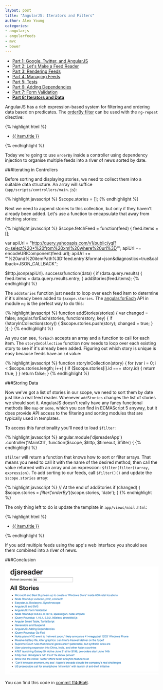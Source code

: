 ```yaml
---
layout: post
title: "AngularJS: Iterators and Filters"
author: Alex Young
categories: 
- angularjs
- angularfeeds
- mvc
- bower
---
```


<ul class="parts">
  <li><a href="http://dailyjs.com/2013/04/11/angularjs-1/">Part 1: Google, Twitter, and AngularJS</a></li>
  <li><a href="http://dailyjs.com/2013/04/18/angularjs-2/">Part 2: Let's Make a Feed Reader</a></li>
  <li><a href="http://dailyjs.com/2013/04/25/angularjs-3/">Part 3: Rendering Feeds</a></li>
  <li><a href="http://dailyjs.com/2013/05/09/angularjs-4/">Part 4: Managing Feeds</a></li>
  <li><a href="http://dailyjs.com/2013/05/16/angularjs-5/">Part 5: Tests</a></li>
  <li><a href="http://dailyjs.com/2013/05/30/angularjs-6/">Part 6: Adding Dependencies</a></li>
  <li><a href="http://dailyjs.com/2013/06/06/angularjs-7/">Part 7: Form Validation</a></li>
  <li><a href="http://dailyjs.com/2013/06/13/angularjs-8/"><strong>Part 8: Iterators and Data</strong></a></li>
</ul>

AngularJS has a rich expression-based system for filtering and ordering data based on predicates.  The [orderBy filter](http://docs.angularjs.org/api/ng.filter:orderBy) can be used with the `ng-repeat` directive:

{% highlight html %}
<ul>
  <li ng-repeat="item in stories | orderBy:predicate:date"><a href="{{ item.link.href }}">{{ item.title }}</a></li>
</ul>
{% endhighlight %}

Today we're going to use `orderBy` inside a controller using dependency injection to organise multiple feeds into a river of news sorted by date.

###Iterating in Controllers

Before sorting and displaying stories, we need to collect them into a suitable data structure.  An array will suffice (`app/scripts/controllers/main.js`):

{% highlight javascript %}
$scope.stories = [];
{% endhighlight %}

Next we need to append stories to this collection, but only if they haven't already been added.  Let's use a function to encapsulate that away from fetching stories:

{% highlight javascript %}
$scope.fetchFeed = function(feed) {
  feed.items = [];

  var apiUrl = "http://query.yahooapis.com/v1/public/yql?q=select%20*%20from%20xml%20where%20url%3D'";
  apiUrl += encodeURIComponent(feed.url);
  apiUrl += "'%20and%20itemPath%3D'feed.entry'&format=json&diagnostics=true&callback=JSON_CALLBACK";

  $http.jsonp(apiUrl).
    success(function(data) {
      if (data.query.results) {
        feed.items = data.query.results.entry;
      }
      addStories(feed.items);
{% endhighlight %}

The `addStories` function just needs to loop over each feed item to determine if it's already been added to `$scope.stories`.  The [angular.forEach](http://docs.angularjs.org/api/angular.forEach) API in module `ng` is the perfect way to do this:

{% highlight javascript %}
function addStories(stories) {
  var changed = false;
  angular.forEach(stories, function(story, key) {
    if (!storyInCollection(story)) {
      $scope.stories.push(story);
      changed = true;
    }
  });
}
{% endhighlight %}

As you can see, `forEach` accepts an array and a function to call for each item.  The `storyInCollection` function now needs to loop over each existing story to see if it's already been added.  Figuring out which story is unique is easy because feeds have an `id` value:

{% highlight javascript %}
function storyInCollection(story) {
  for (var i = 0; i < $scope.stories.length; i++) {
    if ($scope.stories[i].id === story.id) {
      return true;
    }
  }
  return false;
}
{% endhighlight %}

###Storing Data

Now we've got a list of stories in our scope, we need to sort them by date just like a real feed reader.  Whenever `addStories` changes the list of stories we should sort it.  AngularJS doesn't really have any fancy functional methods like `map` or `some`, which you can find in ECMAScript 5 anyway, but it does provide API access to the filtering and sorting modules that are typically used in templates.

To access this functionality you'll need to load `$filter`:

{% highlight javascript %}
angular.module('djsreaderApp')
  .controller('MainCtrl', function($scope, $http, $timeout, $filter) {
{% endhighlight %}

`$filter` will return a function that knows how to sort or filter arrays.  That means you need to call it with the name of the desired method, then call the value returned with an array and an expression: `$filter(filter)(array, expression)`.  To add sorting to our feeds, call `$filter()()` and update the `$scope.stories` array:

{% highlight javascript %}
// At the end of addStories
if (changed) {
  $scope.stories = $filter('orderBy')($scope.stories, 'date');
}
{% endhighlight %}

The only thing left to do is update the template in `app/views/mail.html`:

{% highlight html %}
<ul>
  <li ng-repeat="item in stories"><a href="{{ item.link.href }}">{{ item.title }}</a></li>
</ul>
{% endhighlight %}

If you add multiple feeds using the app's web interface you should see them combined into a river of news.

###Conclusion

![The river of news view](/images/posts/angularjs-river-of-news.png)

You can find this code in [commit ff4d6a6](https://github.com/alexyoung/djsreader/commit/ff4d6a613e8732a19a768fead82044b5411dca0c).
